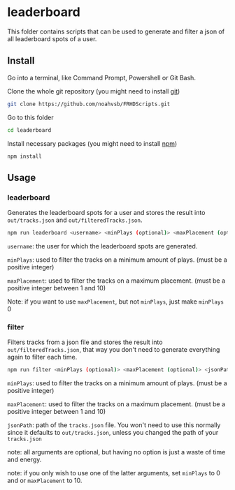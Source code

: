 # leaderboard

This folder contains scripts that can be used to generate and filter a json of all leaderboard spots of a user.

## Install

Go into a terminal, like Command Prompt, Powershell or Git Bash.

Clone the whole git repository (you might need to install [git](https://git-scm.com/downloads))

```sh
git clone https://github.com/noahvsb/FRHDScripts.git
```

Go to this folder

```sh
cd leaderboard
```

Install necessary packages (you might need to install [npm](https://docs.npmjs.com/downloading-and-installing-node-js-and-npm))

```
npm install
```

## Usage

### leaderboard

Generates the leaderboard spots for a user and stores the result into `out/tracks.json` and `out/filteredTracks.json`.

```sh
npm run leaderboard <username> <minPlays (optional)> <maxPlacement (optional)>
```

`username`: the user for which the leaderboard spots are generated.

`minPlays`: used to filter the tracks on a minimum amount of plays. (must be a positive integer)

`maxPlacement`: used to filter the tracks on a maximum placement. (must be a positive integer between 1 and 10)

Note: if you want to use `maxPlacement`, but not `minPlays`, just make `minPlays` 0

### filter

Filters tracks from a json file and stores the result into `out/filteredTracks.json`, that way you don't need to generate everything again to filter each time.

```sh
npm run filter <minPlays (optional)> <maxPlacement (optional)> <jsonPath (optional)>
```

`minPlays`: used to filter the tracks on a minimum amount of plays. (must be a positive integer)

`maxPlacement`: used to filter the tracks on a maximum placement. (must be a positive integer between 1 and 10)

`jsonPath`: path of the `tracks.json` file. You won't need to use this normally since it defaults to `out/tracks.json`, unless you changed the path of your `tracks.json`

note: all arguments are optional, but having no option is just a waste of time and energy.

note: if you only wish to use one of the latter arguments, set `minPlays` to 0 and or `maxPlacement` to 10.





